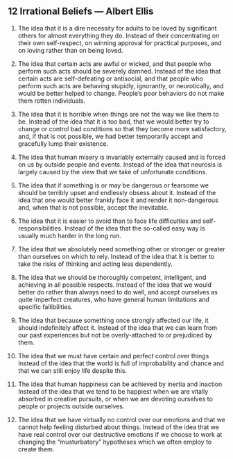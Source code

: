 

## 12 Irrational Beliefs — Albert Ellis
1. The idea that it is a dire necessity for adults to be loved by significant others for almost everything they do. Instead of their concentrating on their own self-respect, on winning approval for practical purposes, and on loving rather than on being loved.

2. The idea that certain acts are awful or wicked, and that people who perform such acts should be severely damned. Instead of the idea that certain acts are self-defeating or antisocial, and that people who perform such acts are behaving stupidly, ignorantly, or neurotically, and would be better helped to change. People’s poor behaviors do not make them rotten individuals.

3. The idea that it is horrible when things are not the way we like them to be.  Instead of the idea that it is too bad, that we would better try to change or control bad conditions so that they become more satisfactory, and, if that is not possible, we had better temporarily accept and gracefully lump their existence.

4. The idea that human misery is invariably externally caused and is forced on us by outside people and events. Instead of the idea that neurosis is largely caused by the view that we take of unfortunate conditions.

5. The idea that if something is or may be dangerous or fearsome we should be terribly upset and endlessly obsess about it. Instead of the idea that one would better frankly face it and render it non-dangerous and, when that is not possible, accept the inevitable.

6. The idea that it is easier to avoid than to face life difficulties and self-responsibilities. Instead of the idea that the so-called easy way is usually much harder in the long run.

7. The idea that we absolutely need something other or stronger or greater than ourselves on which to rely. Instead of the idea that it is better to take the risks of thinking and acting less dependently.

8. The idea that we should be thoroughly competent, intelligent, and achieving in all possible respects. Instead of the idea that we would better do rather than always need to do well, and accept ourselves as quite imperfect creatures, who have general human limitations and specific fallibilities.

9. The idea that because something once strongly affected our life, it should indefinitely affect it. Instead of the idea that we can learn from our past experiences but not be overly-attached to or prejudiced by them.

10. The idea that we must have certain and perfect control over things Instead of the idea that the world is full of improbability and chance and that we can still enjoy life despite this.

11. The idea that human happiness can be achieved by inertia and inaction Instead of the idea that we tend to be happiest when we are vitally absorbed in creative pursuits, or when we are devoting ourselves to people or projects outside ourselves.

12. The idea that we have virtually no control over our emotions and that we cannot help feeling disturbed about things. Instead of the idea that we have real control over our destructive emotions if we choose to work at changing the “musturbatory” hypotheses which we often employ to create them.
